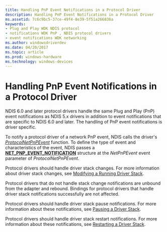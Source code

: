 ```yaml
---
title: Handling PnP Event Notifications in a Protocol Driver
description: Handling PnP Event Notifications in a Protocol Driver
ms.assetid: 7c6c9bc5-37ce-49f4-8e39-5f51a266836a
keywords:
- Plug and Play WDK NDIS protocol
- notifications WDK PnP , NDIS protocol drivers
- event notifications WDK networking
ms.author: windowsdriverdev
ms.date: 04/20/2017
ms.topic: article
ms.prod: windows-hardware
ms.technology: windows-devices
---
```


# Handling PnP Event Notifications in a Protocol Driver





NDIS 6.0 and later protocol drivers handle the same Plug and Play (PnP) event notifications as NDIS 5.x drivers in addition to event notifications that are specific to NDIS 6.0 and later. The handling of PnP event notifications is driver specific.

To notify a protocol driver of a network PnP event, NDIS calls the driver's [*ProtocolNetPnPEvent*](https://msdn.microsoft.com/library/windows/hardware/ff570263) function. To define the type of event and characteristics of the event, NDIS passes a [**NET\_PNP\_EVENT\_NOTIFICATION**](https://msdn.microsoft.com/library/windows/hardware/ff568752) structure at the *NetPnPEvent* event parameter of *ProtocolNetPnPEvent*.

Protocol drivers should handle driver stack changes. For more information about driver stack changes, see [Modifying a Running Driver Stack](modifying-a-running-driver-stack.md).

Protocol drivers that do not handle stack change notifications are unbound from the adapter and rebound. Bindings for protocol drivers that handle driver stack notifications successfully are not affected.

Protocol drivers should handle driver stack pause notifications. For more information about these notifications, see [Pausing a Driver Stack](pausing-a-driver-stack.md).

Protocol drivers should handle driver stack restart notifications. For more information about these notifications, see [Restarting a Driver Stack](restarting-a-driver-stack.md).

 

 





